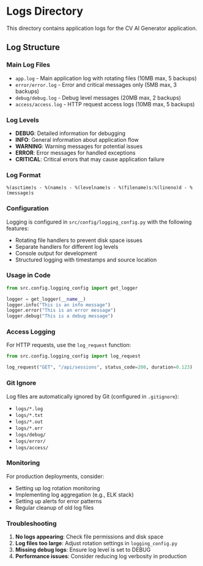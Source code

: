 # Logs Directory

This directory contains application logs for the CV AI Generator application.

## Log Structure

### Main Log Files
- `app.log` - Main application log with rotating files (10MB max, 5 backups)
- `error/error.log` - Error and critical messages only (5MB max, 3 backups)
- `debug/debug.log` - Debug level messages (20MB max, 2 backups)
- `access/access.log` - HTTP request access logs (10MB max, 5 backups)

### Log Levels
- **DEBUG**: Detailed information for debugging
- **INFO**: General information about application flow
- **WARNING**: Warning messages for potential issues
- **ERROR**: Error messages for handled exceptions
- **CRITICAL**: Critical errors that may cause application failure

### Log Format
```
%(asctime)s - %(name)s - %(levelname)s - %(filename)s:%(lineno)d - %(message)s
```

### Configuration
Logging is configured in `src/config/logging_config.py` with the following features:
- Rotating file handlers to prevent disk space issues
- Separate handlers for different log levels
- Console output for development
- Structured logging with timestamps and source location

### Usage in Code
```python
from src.config.logging_config import get_logger

logger = get_logger(__name__)
logger.info("This is an info message")
logger.error("This is an error message")
logger.debug("This is a debug message")
```

### Access Logging
For HTTP requests, use the `log_request` function:
```python
from src.config.logging_config import log_request

log_request("GET", "/api/sessions", status_code=200, duration=0.123)
```

### Git Ignore
Log files are automatically ignored by Git (configured in `.gitignore`):
- `logs/*.log`
- `logs/*.txt`
- `logs/*.out`
- `logs/*.err`
- `logs/debug/`
- `logs/error/`
- `logs/access/`

### Monitoring
For production deployments, consider:
- Setting up log rotation monitoring
- Implementing log aggregation (e.g., ELK stack)
- Setting up alerts for error patterns
- Regular cleanup of old log files

### Troubleshooting
1. **No logs appearing**: Check file permissions and disk space
2. **Log files too large**: Adjust rotation settings in `logging_config.py`
3. **Missing debug logs**: Ensure log level is set to DEBUG
4. **Performance issues**: Consider reducing log verbosity in production